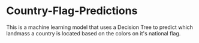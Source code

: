 # Country-Flag-Predictions
This is a machine learning model that uses a Decision Tree to predict which landmass a country is located based on the colors on it's national flag.
